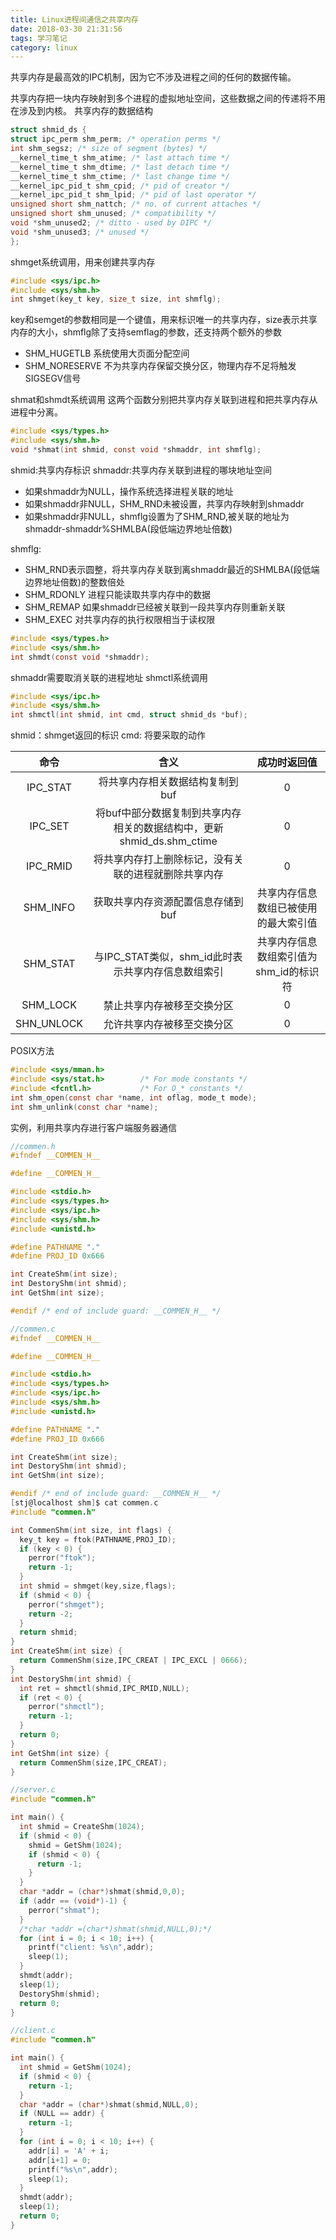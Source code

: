 ```yaml
---
title: Linux进程间通信之共享内存
date: 2018-03-30 21:31:56
tags: 学习笔记
category: linux
---
```

共享内存是最高效的IPC机制，因为它不涉及进程之间的任何的数据传输。
<!--more-->
共享内存把一块内存映射到多个进程的虚拟地址空间，这些数据之间的传递将不用在涉及到内核。
共享内存的数据结构
``` c
struct shmid_ds {
struct ipc_perm shm_perm; /* operation perms */
int shm_segsz; /* size of segment (bytes) */
__kernel_time_t shm_atime; /* last attach time */
__kernel_time_t shm_dtime; /* last detach time */
__kernel_time_t shm_ctime; /* last change time */
__kernel_ipc_pid_t shm_cpid; /* pid of creator */
__kernel_ipc_pid_t shm_lpid; /* pid of last operator */
unsigned short shm_nattch; /* no. of current attaches */
unsigned short shm_unused; /* compatibility */
void *shm_unused2; /* ditto - used by DIPC */
void *shm_unused3; /* unused */
};
```
shmget系统调用，用来创建共享内存
``` c
#include <sys/ipc.h>
#include <sys/shm.h>
int shmget(key_t key, size_t size, int shmflg);
```
key和semget的参数相同是一个键值，用来标识唯一的共享内存，size表示共享内存的大小，shmflg除了支持semflag的参数，还支持两个额外的参数
- SHM_HUGETLB 系统使用大页面分配空间 
- SHM_NORESERVE 不为共享内存保留交换分区，物理内存不足将触发SIGSEGV信号

shmat和shmdt系统调用
这两个函数分别把共享内存关联到进程和把共享内存从进程中分离。
``` c
#include <sys/types.h>
#include <sys/shm.h>
void *shmat(int shmid, const void *shmaddr, int shmflg);
```
shmid:共享内存标识
shmaddr:共享内存关联到进程的哪块地址空间
- 如果shmaddr为NULL，操作系统选择进程关联的地址
- 如果shmaddr非NULL，SHM_RND未被设置，共享内存映射到shmaddr
- 如果shmaddr非NULL，shmflg设置为了SHM_RND,被关联的地址为shmaddr-shmaddr%SHMLBA(段低端边界地址倍数) 

shmflg: 
- SHM_RND表示圆整，将共享内存关联到离shmaddr最近的SHMLBA(段低端边界地址倍数)的整数倍处
- SHM_RDONLY 进程只能读取共享内存中的数据
- SHM_REMAP 如果shmaddr已经被关联到一段共享内存则重新关联
- SHM_EXEC 对共享内存的执行权限相当于读权限

``` c
#include <sys/types.h>
#include <sys/shm.h>
int shmdt(const void *shmaddr);
```
shmaddr需要取消关联的进程地址
shmctl系统调用
``` c
#include <sys/ipc.h>
#include <sys/shm.h>
int shmctl(int shmid, int cmd, struct shmid_ds *buf);
```
shmid：shmget返回的标识
cmd: 将要采取的动作

|命令|含义|成功时返回值|
|:----:|:----:|:----:|
|IPC_STAT|将共享内存相关数据结构复制到buf|0|
|IPC_SET|将buf中部分数据复制到共享内存相关的数据结构中，更新shmid_ds.shm_ctime|0|
|IPC_RMID|将共享内存打上删除标记，没有关联的进程就删除共享内存|0|
|SHM_INFO|获取共享内存资源配置信息存储到buf|共享内存信息数组已被使用的最大索引值|
|SHM_STAT|与IPC_STAT类似，shm_id此时表示共享内存信息数组索引|共享内存信息数组索引值为shm_id的标识符|
|SHM_LOCK|禁止共享内存被移至交换分区|0|
|SHN_UNLOCK|允许共享内存被移至交换分区|0|

POSIX方法
``` c
#include <sys/mman.h>
#include <sys/stat.h>        /* For mode constants */
#include <fcntl.h>           /* For O_* constants */
int shm_open(const char *name, int oflag, mode_t mode);
int shm_unlink(const char *name);
```
实例，利用共享内存进行客户端服务器通信
``` c
//commen.h
#ifndef __COMMEN_H__

#define __COMMEN_H__

#include <stdio.h>
#include <sys/types.h>
#include <sys/ipc.h>
#include <sys/shm.h>
#include <unistd.h>

#define PATHNAME "."
#define PROJ_ID 0x666

int CreateShm(int size);
int DestoryShm(int shmid);
int GetShm(int size);

#endif /* end of include guard: __COMMEN_H__ */
```
``` c
//commen.c
#ifndef __COMMEN_H__

#define __COMMEN_H__

#include <stdio.h>
#include <sys/types.h>
#include <sys/ipc.h>
#include <sys/shm.h>
#include <unistd.h>

#define PATHNAME "."
#define PROJ_ID 0x666

int CreateShm(int size);
int DestoryShm(int shmid);
int GetShm(int size);

#endif /* end of include guard: __COMMEN_H__ */
[stj@localhost shm]$ cat commen.c
#include "commen.h"

int CommenShm(int size, int flags) {
  key_t key = ftok(PATHNAME,PROJ_ID);
  if (key < 0) {
    perror("ftok");
    return -1;
  }
  int shmid = shmget(key,size,flags);
  if (shmid < 0) {
    perror("shmget");
    return -2;
  }
  return shmid;
}
int CreateShm(int size) {
  return CommenShm(size,IPC_CREAT | IPC_EXCL | 0666);
}
int DestoryShm(int shmid) {
  int ret = shmctl(shmid,IPC_RMID,NULL);
  if (ret < 0) {
    perror("shmctl");
    return -1;
  }
  return 0;
}
int GetShm(int size) {
  return CommenShm(size,IPC_CREAT);
}
```
``` c
//server.c
#include "commen.h"

int main() {
  int shmid = CreateShm(1024);
  if (shmid < 0) {
    shmid = GetShm(1024);
    if (shmid < 0) {
      return -1;
    }
  }
  char *addr = (char*)shmat(shmid,0,0);
  if (addr == (void*)-1) {
    perror("shmat");
  }
  /*char *addr =(char*)shmat(shmid,NULL,0);*/
  for (int i = 0; i < 10; i++) {
    printf("client: %s\n",addr);
    sleep(1);
  }
  shmdt(addr);
  sleep(1);
  DestoryShm(shmid);
  return 0;
}
```
``` c
//client.c
#include "commen.h"

int main() {
  int shmid = GetShm(1024);
  if (shmid < 0) {
    return -1;
  }
  char *addr = (char*)shmat(shmid,NULL,0);
  if (NULL == addr) {
    return -1;
  }
  for (int i = 0; i < 10; i++) {
    addr[i] = 'A' + i;
    addr[i+1] = 0;
    printf("%s\n",addr);
    sleep(1);
  }
  shmdt(addr);
  sleep(1);
  return 0;
}
```


